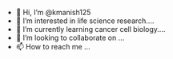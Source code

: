 - 👋 Hi, I’m @kmanish125
- 👀 I’m interested in life science research....
- 🌱 I’m currently learning cancer cell biology....
- 💞️ I’m looking to collaborate on ...
- 📫 How to reach me ...

<!---
kmanish125/kmanish125 is a ✨ special ✨ repository because its `README.md` (this file) appears on your GitHub profile.
You can click the Preview link to take a look at your changes.
--->
